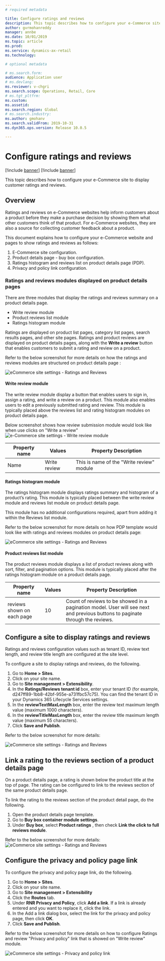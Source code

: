 ```yaml
---
# required metadata

title: Configure ratings and reviews
description: This topic describes how to configure your e-Commerce site to display customer ratings and reviews.
author: gvrmohanreddy
manager: annbe
ms.date: 10/01/2019
ms.topic: article
ms.prod: 
ms.service: dynamics-ax-retail
ms.technology: 

# optional metadata

# ms.search.form: 
audience: Application user
# ms.devlang: 
ms.reviewer: v-chgri
ms.search.scope: Operations, Retail, Core
# ms.tgt_pltfrm: 
ms.custom: 
ms.assetid: 
ms.search.region: Global
# ms.search.industry: 
ms.author: gmohanv
ms.search.validFrom: 2019-10-31
ms.dyn365.ops.version: Release 10.0.5

---
```


# Configure ratings and reviews

[!include [banner](../includes/preview-banner.md)]
[!include [banner](../includes/banner.md)]

This topic describes how to configure your e-Commerce site to display customer ratings and reviews.

## Overview

Ratings and reviews on e-Commerce websites help inform customers about a product before they make a purchase decision by showing them what other customers think of that product. For e-Commerce websites, they are also a source for collecting customer feedback about a product. 

This document explains how to configure your e-Commerce website and pages to show ratings and reviews as follows:

1. E-Commerce site configuration.
2. Product details page - buy box configuration.
3. Ratings histogram and reviews list on product details page (PDP). 
4. Privacy and policy link configuration.

### Ratings and reviews modules displayed on product details pages 

There are three modules that display the ratings and reviews summary on a product details page.

 - Write review module
 - Product reviews list module
 - Ratings histogram module
 
Ratings are displayed on product list pages, category list pages, search results pages, and other site pages. Ratings and product reviews are displayed on product details pages, along with the **Write a review** button that enables customers to submit a rating and review on a product.

Refer to the below screenshot for more details on how the ratings and reviews modules are structured on product details page :

![eCommerce site settings - Ratings and Reviews ](media/rnr-eCommerce-pdp-reviews-modules_design.png)

#### Write review module

The write review module display a button that enables users to sign in, assign a rating, and write a review on a product. This module also enables users to edit a previously submitted rating and review. This module is typically placed above the reviews list and rating histogram modules on product details page.

Below screenshot shows how review submission module would look like when use clicks on "Write a review"
![e-Commerce site settings - Write review module ](media/rnr-eCommerce-write-review-module.png)

| Property name     | Values                                                       | Property Description                                         |
| ----------------- | ------------------------------------------------------------ | ------------------------------------------------------------ |
| Name             | Write review                                                   | This is name of the "Write review" module|


#### Ratings histogram module

The ratings histogram module displays ratings summary and histogram of a product’s rating. This module is typically placed between the write review module and reviews list module on product details page.

This module has no additional configurations required, apart from adding it within the Reviews list module. 

Refer to the below screenshot for more details on how PDP template would look like with ratings and reviews modules on product details page:

![eCommerce site settings - Ratings and Reviews ](media/rnr-eCommerce-pdp-reviews-modules.png)

#### Product reviews list module

The product reviews module displays a list of product reviews along with sort, filter, and pagination options. This module is typically placed after the ratings histogram module on a product details page.


| Property name     | Values                                                       | Property Description                                         |
| ----------------- | ------------------------------------------------------------ | ------------------------------------------------------------ |
| reviews shown on each page             | 10                                                   | Count of reviews to be showed in a pagination model. User will see next and previous buttons to paginate through the reviews. |

## Configure a site to display ratings and reviews  

Ratings and reviews configuration values such as tenant ID, review text length, and review title length are configured at the site level. 

To configure a site to display ratings and reviews, do the following. 

1. Go to **Home > Sites**.
1. Click on your site name. 
1. Go to **Site management > Extensibility**. 
1. In the **Ratings/Reviews tenant id** box, enter your tenant ID (for example, d247ff89-1bb8-42bf-955e-a731fbc57c75). You can find the tenant ID in your Dynamics 365 Lifecycle Services settings. 
1. In the **reviewTextMaxLength** box, enter the review text maximum length value (maximum 1000 characters). 
1. In the **reviewTitleMaxLength** box, enter the review title maximum length value (maximum 55 characters). 
1. Click **Save and Publish**. 

Refer to the below screenshot for more details:

![eCommerce site settings - Ratings and Reviews ](media/rnr-eCommerce-site-appsettings.png)

## Link a rating to the reviews section of a product details page 

On a product details page, a rating is shown below the product title at the top of page. The rating can be configured to link to the reviews section of the same product details page. 

To link the rating to the reviews section of the product detail page, do the following.  

1. Open the product details page template. 
1. Go to **Buy box container module settings**.
1. Under **Buy box**, select **Product ratings** , then check **Link the click to full reviews module**.

Refer to the below screenshot for more details:
![eCommerce site settings - Ratings and Reviews ](media/rnr-eCommerce-buy-box-rating-summary.png)

## Configure the privacy and policy page link  

To configure the privacy and policy page link, do the following.

1. Go to **Home > Sites**.
1. Click on your site name. 
1. Go to **Site management > Extensibility**
1. Click the **Routes** tab. 
1. Under **RNR Privacy and Policy**, click **Add a link**. If a link is already entered and you want to replace it, click the link. 
1. In the Add a link dialog box, select the link for the privacy and policy page, then click **OK**. 
1. Click **Save and Publish**. 

Refer to the below screenshot for more details on how to configure Ratings and review "Privacy and policy" link that is showed on "Write review" module.

![eCommerce site settings - Privacy and policy link ](media/rnr-eCommerce-rnr-privacy-policy-link.png)

